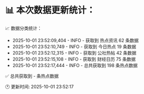 📊 本次数据更新统计：
==========================

📈 数据分类统计：
- 2025-10-01 23:52:09,404 - INFO - 获取到 热点资讯 62 条数据
- 2025-10-01 23:52:10,749 - INFO - 获取到 今日热点 19 条数据
- 2025-10-01 23:52:12,315 - INFO - 获取到 公社热帖 42 条数据
- 2025-10-01 23:52:15,108 - INFO - 获取到 财经日历 75 条数据
- 2025-10-01 23:52:17,444 - INFO - 总共获取到 198 条热点数据

✅ 总共获取到 - 条热点数据

🕐 更新时间: 2025-10-01 23:52:17
